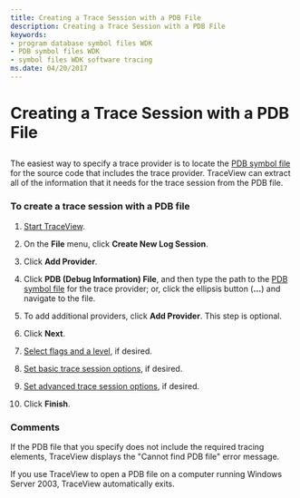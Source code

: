 ```yaml
---
title: Creating a Trace Session with a PDB File
description: Creating a Trace Session with a PDB File
keywords:
- program database symbol files WDK
- PDB symbol files WDK
- symbol files WDK software tracing
ms.date: 04/20/2017
---
```


# Creating a Trace Session with a PDB File


## <span id="ddk_create_a_trace_session_with_a_pdb_file_tools"></span><span id="DDK_CREATE_A_TRACE_SESSION_WITH_A_PDB_FILE_TOOLS"></span>


The easiest way to specify a trace provider is to locate the [PDB symbol file](pdb-symbol-files.md) for the source code that includes the trace provider. TraceView can extract all of the information that it needs for the trace session from the PDB file.

### <span id="to_create_a_trace_session_with_a_pdb_file"></span><span id="TO_CREATE_A_TRACE_SESSION_WITH_A_PDB_FILE"></span>To create a trace session with a PDB file

1.  [Start TraceView](starting-and-exiting-traceview.md).

2.  On the **File** menu, click **Create New Log Session**.

3.  Click **Add Provider**.

4.  Click **PDB (Debug Information) File**, and then type the path to the [PDB symbol file](pdb-symbol-files.md) for the trace provider; or, click the ellipsis button (**...**) and navigate to the file.

5.  To add additional providers, click **Add Provider**. This step is optional.

6.  Click **Next**.

7.  [Select flags and a level](selecting-flags-and-levels.md), if desired.

8.  [Set basic trace session options](setting-basic-trace-session-options.md), if desired.

9.  [Set advanced trace session options](setting-advanced-trace-session-options.md), if desired.

10. Click **Finish**.

### <span id="comments"></span><span id="COMMENTS"></span>Comments

If the PDB file that you specify does not include the required tracing elements, TraceView displays the "Cannot find PDB file" error message.

If you use TraceView to open a PDB file on a computer running Windows Server 2003, TraceView automatically exits.

 





